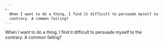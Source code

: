 ```yaml
---
>-
  When I want to do a thing, I find it difficult to persuade myself to the
  contrary. A common failing?
---
```


When I want to do a thing, I find it difficult to persuade myself to the contrary. A common failing?